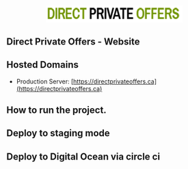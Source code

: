 <p align="center">
  <a href="https://directprivateoffers.ca/" target="blank"><img src="./public/assets/images/directprivateoffers-logo-bd.png" width="320" alt="J&D Landscaping Logo" /></a>
</p>

## Direct Private Offers - Website

## Hosted Domains
* Production Server: [https://directprivateoffers.ca](https://directprivateoffers.ca)

## How to run the project.

## Deploy to staging mode

## Deploy to Digital Ocean via circle ci
